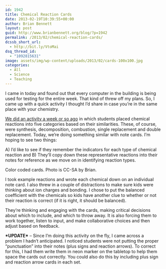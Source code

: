 ```yaml
---
id: 1942
title: Chemical Reaction Cards
date: 2013-02-19T10:39:55+00:00
author: Brian Bennett
layout: post
guid: http://www.brianbennett.org/blog/?p=1942
permalink: /2013/02/chemical-reaction-cards/
dcssb_short_url:
  - http://bit.ly/VtoMai
dsq_thread_id:
  - "1092815631"
image: assets/img/wp-content/uploads/2013/02/cards-100x100.jpg
categories:
  - All
  - Science
  - Teaching
---
```

I came in today and found out that every computer in the building is being used for testing for the entire week. That kind of threw off my plans. So, I came up with a quick activity I thought I&#8217;d share in case you&#8217;re in the same place with your chemistry.

[We did an activity a week or so ago](http://blog.ohheybrian.com/chemical-equation-inquiry/) in which students placed chemical reactions into five categories based on their similarities. These, of course, were synthesis, decomposition, combustion, single replacement and double replacement. Today, we&#8217;re doing something similar with note cards. I&#8217;m hoping to see two things:

A) I&#8217;d like to see if they remember the indicators for each type of chemical reaction and B) They&#8217;ll copy down these representative reactions into their notes for reference as we move on in identifying reaction types.

[](http://instagram.com/p/V6uZMejk1V/) Color coded cards. Photo is CC-SA by Brian.

I took example reactions and wrote each chemical down on an individual note card. I also threw in a couple of distractions to make sure kids were thinking about ion charges and bonding. I chose to put the balanced coefficient with the chemicals so kids have another clue to whether or not their reaction is correct (if it is right, it should be balanced).

They&#8217;re thinking and engaging with the cards, making critical decisions about which to include, and which to throw away. It is also forcing them to work together, listen to input, and make collaborative choices and then adjust based on feedback.

**\*UPDATE\*** &#8211; Since I&#8217;m doing this activity on the fly, I came across a problem I hadn&#8217;t anticipated. I noticed students were not putting the proper &#8220;punctuation&#8221; into their notes (plus signs and reaction arrows). To correct for this, I had them write them in neon marker on the tabletop to help them space the cards out correctly. You could also do this by including plus sign and reaction arrow cards in each set.</b>

